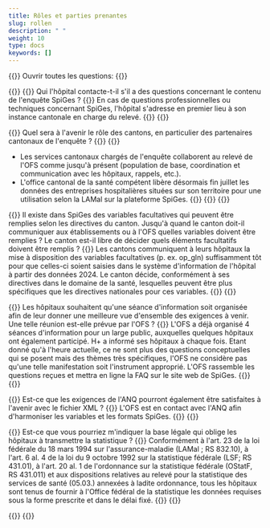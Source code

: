 ```yaml
---
title: Rôles et parties prenantes 
slug: rollen
description: " "
weight: 10
type: docs
keywords: []
---
```


{{<faqBlock>}}
Ouvrir toutes les questions: {{<collapsibleGroupCommand groupId="roles">}}

{{<numberedList>}}
{{<listItem>}}
Qui l'hôpital contacte-t-il s'il a des questions concernant le contenu de l'enquête SpiGes ?
{{<collapsibleBlock groupId="roles">}}
En cas de questions professionnelles ou techniques concernant SpiGes, l'hôpital s'adresse en premier lieu à son instance cantonale en charge du relevé.
{{</collapsibleBlock>}}
{{</listItem>}}

{{<listItem>}}
Quel sera à l'avenir le rôle des cantons, en particulier des partenaires cantonaux de l'enquête ?
{{<collapsibleBlock groupId="roles">}}
{{<markdown>}}

- Les services cantonaux chargés de l'enquête collaborent au relevé de l'OFS comme jusqu'à présent (population de base, coordination et communication avec les hôpitaux, rappels, etc.).
- L'office cantonal de la santé compétent libère désormais fin juillet les données des entreprises hospitalières situées sur son territoire pour une utilisation selon la LAMal sur la plateforme SpiGes.
{{</markdown>}}
{{</collapsibleBlock>}}
{{</listItem>}}

{{<listItem>}}
Il existe dans SpiGes des variables facultatives qui peuvent être remplies selon les directives du canton. Jusqu'à quand le canton doit-il communiquer aux établissements ou à l'OFS quelles variables doivent être remplies ? Le canton est-il libre de décider quels éléments facultatifs doivent être remplis ?
{{<collapsibleBlock groupId="roles">}}
Les cantons communiquent à leurs hôpitaux la mise à disposition des variables facultatives (p. ex. op_gln) suffisamment tôt pour que celles-ci soient saisies dans le système d'information de l'hôpital à partir des données 2024. Le canton décide, conformément à ses directives dans le domaine de la santé, lesquelles peuvent être plus spécifiques que les directives nationales pour ces variables.
{{</collapsibleBlock>}}
{{</listItem>}}

{{<listItem>}}
Les hôpitaux souhaitent qu'une séance d'information soit organisée afin de leur donner une meilleure vue d'ensemble des exigences à venir. Une telle réunion est-elle prévue par l'OFS ?
{{<collapsibleBlock groupId="roles">}}
L'OFS a déjà organisé 4 séances d'information pour un large public, auxquelles quelques hôpitaux ont également participé. H+ a informé ses hôpitaux à chaque fois. Etant donné qu'à l'heure actuelle, ce ne sont plus des questions conceptuelles qui se posent mais des thèmes très spécifiques, l'OFS ne considère pas qu'une telle manifestation soit l'instrument approprié. L'OFS rassemble les questions reçues et mettra en ligne la FAQ sur le site web de SpiGes.
{{</collapsibleBlock>}}
{{</listItem>}}

{{<listItem>}}
Est-ce que les exigences de l'ANQ pourront également être satisfaites à l'avenir avec le fichier XML ?
{{<collapsibleBlock groupId="roles">}}
L'OFS est en contact avec l'ANQ afin d'harmoniser les variables et les formats SpiGes.
{{</collapsibleBlock>}}
{{</listItem>}}

{{<listItem>}}
Est-ce que vous pourriez m'indiquer la base légale qui oblige les hôpitaux à transmettre la statistique ?
{{<collapsibleBlock groupId="roles">}}
Conformément à l'art. 23 de la loi fédérale du 18 mars 1994 sur l'assurance-maladie (LAMal ; RS 832.10), à l'art. 6 al. 4 de la loi du 9 octobre 1992 sur la statistique fédérale (LSF;  RS 431.01), à l'art. 20 al. 1 de l'ordonnance sur la statistique fédérale (OStatF, RS 431.011) et aux dispositions relatives au relevé pour la statistique des services de santé (05.03.) annexées à ladite ordonnance, tous les hôpitaux sont tenus de fournir à l'Office fédéral de la statistique les données requises sous la forme prescrite et dans le délai fixé.
{{</collapsibleBlock>}}
{{</listItem>}}

{{</numberedList>}}
{{</faqBlock>}}
